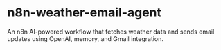 # n8n-weather-email-agent
An n8n AI-powered workflow that fetches weather data and sends email updates using OpenAI, memory, and Gmail integration.
